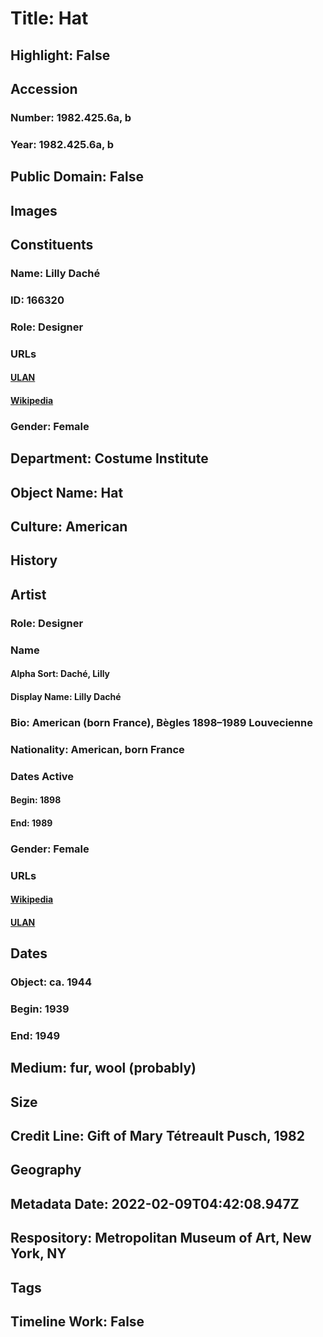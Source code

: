 # Title: Hat
## Highlight: False
## Accession
### Number: 1982.425.6a, b
### Year: 1982.425.6a, b
## Public Domain: False
## Images
## Constituents
### Name: Lilly Daché
### ID: 166320
### Role: Designer
### URLs
#### [ULAN](http://vocab.getty.edu/page/ulan/500524552)
#### [Wikipedia](https://www.wikidata.org/wiki/Q3832427)
### Gender: Female
## Department: Costume Institute
## Object Name: Hat
## Culture: American
## History
## Artist
### Role: Designer
### Name
#### Alpha Sort: Daché, Lilly
#### Display Name: Lilly Daché
### Bio: American (born France), Bègles 1898–1989 Louvecienne
### Nationality: American, born France
### Dates Active
#### Begin: 1898
#### End: 1989
### Gender: Female
### URLs
#### [Wikipedia](https://www.wikidata.org/wiki/Q3832427)
#### [ULAN](http://vocab.getty.edu/page/ulan/500524552)
## Dates
### Object: ca. 1944
### Begin: 1939
### End: 1949
## Medium: fur, wool (probably)
## Size
## Credit Line: Gift of Mary Tétreault Pusch, 1982
## Geography
## Metadata Date: 2022-02-09T04:42:08.947Z
## Respository: Metropolitan Museum of Art, New York, NY
## Tags
## Timeline Work: False